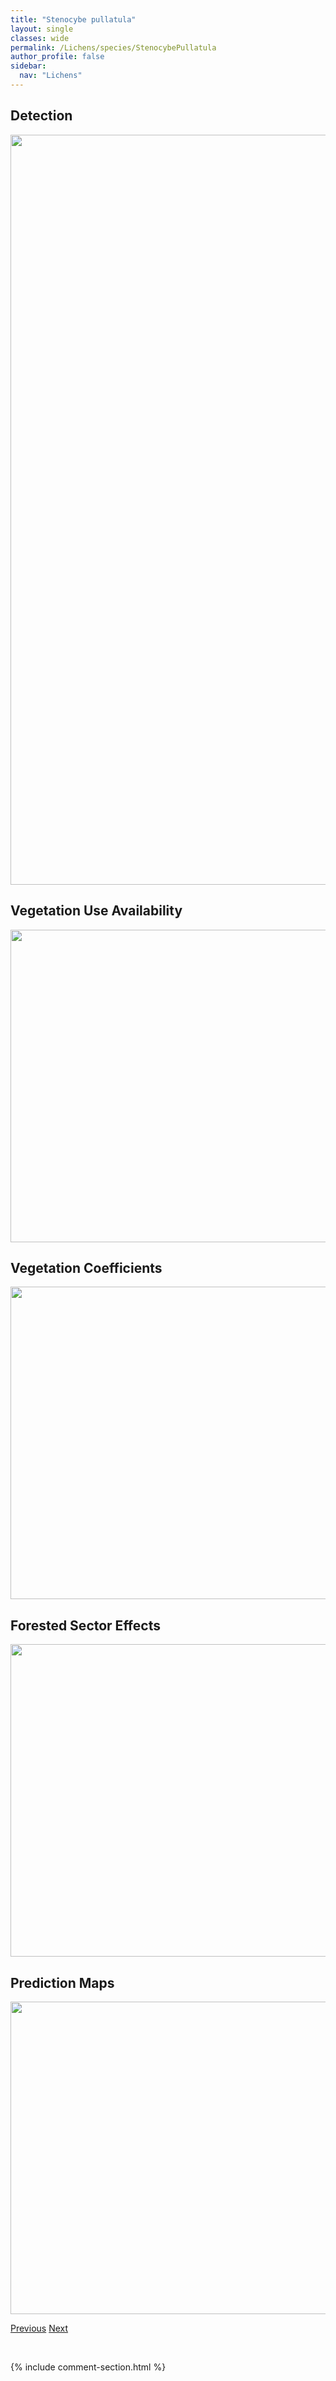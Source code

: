 ```yaml
---
title: "Stenocybe pullatula"
layout: single
classes: wide
permalink: /Lichens/species/StenocybePullatula
author_profile: false
sidebar:
  nav: "Lichens"
---
```


<h2>Detection</h2>

<a href="https://drive.google.com/uc?export=view&id=1G41b-GnR0bx1znJBQg-8Oj8U_Efibml9">
<img src="https://drive.google.com/uc?export=view&id=1G41b-GnR0bx1znJBQg-8Oj8U_Efibml9" height = "1200" width = "800">
</a>


<h2>Vegetation Use Availability</h2>

<a href="https://drive.google.com/uc?export=view&id=1-7SLSC2WgziJSYI3Tg5t6Dpk9lxpfCCO">
<img src="https://drive.google.com/uc?export=view&id=1-7SLSC2WgziJSYI3Tg5t6Dpk9lxpfCCO" height = "500" width = "1000">
</a>


<h2>Vegetation Coefficients</h2>

<a href="https://drive.google.com/uc?export=view&id=1tAYoTCdxIXJFlmFwBNDT4lB-_CAW4GYb">
<img src="https://drive.google.com/uc?export=view&id=1tAYoTCdxIXJFlmFwBNDT4lB-_CAW4GYb" height = "500" width = "1000">
</a>


<h2>Forested Sector Effects</h2>

<a href="https://drive.google.com/uc?export=view&id=18c1hB7hOsgih_vCUzmUmBlIfkZboMZma">
<img src="https://drive.google.com/uc?export=view&id=18c1hB7hOsgih_vCUzmUmBlIfkZboMZma" height = "500" width = "1000">
</a>


<h2>Prediction Maps</h2>

<a href="https://drive.google.com/uc?export=view&id=1v8tYNyd6aIRhhIJvupQfrORYnGg5mjjU">
<img src="https://drive.google.com/uc?export=view&id=1v8tYNyd6aIRhhIJvupQfrORYnGg5mjjU" height = "500" width = "1000">
</a>


<a href="/DevelopmentWebsite/Lichens/species/StenocybeMajor" class="pagination--pager" title="Stenocybe major">Previous</a> <a href="/DevelopmentWebsite/Lichens/species/StereocaulonSpp" class="pagination--pager" title="Stereocaulon spp.">Next</a>

<p>&nbsp;</p>

{% include comment-section.html %}
